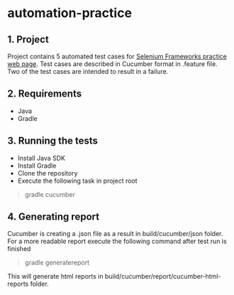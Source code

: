 # automation-practice

## 1. Project

Project contains 5 automated test cases for [Selenium Frameworks practice web page](http://automationpractice.com/index.php). Test cases are described in Cucumber format in .feature file. Two of the test cases are intended to result in a failure.

## 2. Requirements

* Java
* Gradle

## 3. Running the tests
* Install Java SDK
* Install Gradle
* Clone the repository
* Execute the following task in project root
>gradle cucumber

## 4. Generating report
Cucumber is creating a .json file as a result in build/cucumber/json folder.
For a more readable report execute the following command after test run is finished
>gradle generatereport

This will generate html reports in build/cucumber/report/cucumber-html-reports folder.